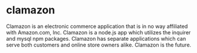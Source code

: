 # clamazon

Clamazon is an electronic commerce application that is in no way affiliated with Amazon.com, Inc.
Clamazon is a node.js app which utilizes the inquirer and mysql npm packages.
Clamazon has separate applications which can serve both customers and online store owners alike.
Clamazon is the future.
